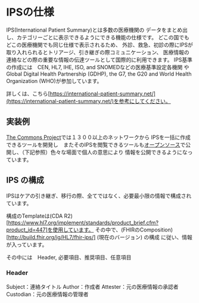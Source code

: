 # IPSの仕様

IPS(International Patient Summary)とは多数の医療機関の
データをまとめ出し、カテゴリーごとに表示できるようにできる機能の仕様です。
どこの国でもどこの医療機関でも同じ仕様で表示されるため、
外診、救急、初診の際にIPSが取り入れられるとトリアージ、引き継ぎの際コミュニケーション、
医療情報の連絡などの際の重要な情報の伝達ツールとして国際的に利用できます。
IPS基準の作成には　CEN, HL7, IHE, ISO, and SNOMEDなどの医療基準設定各機関
やGlobal Digital Health Partnership (GDHP), the G7, the G20 and World Health Organization (WHO)が参加しています。

詳しくは、こちら[https://international-patient-summary.net/](https://international-patient-summary.net/)を参考にしてください。


## 実装例

[The Commons Project](https://www.commonhealth.org/network)では１３００以上のネットワークから
IPSを一括に作成できるツールを開発し　またそのIPSを閲覧できるツールも[オープンソース](https://github.com/the-commons-project/shc-web-reader)で公開し、（下記参照）色々な場面で個人の意思により
情報を公開できるようになっています。



## IPS の構成

IPSはケアの引き継ぎ、移行の際、全てではなく、必要最小限の情報で構成されています。


構成のTemplateは(CDA R2)[https://www.hl7.org/implement/standards/product_brief.cfm?product_id=447]を使用しています。
その中で、(FHIRのComposition)[http://build.fhir.org/ig/HL7/fhir-ips/] (現在のバージョン) の構成
に従い、情報が入っています。

その中には　Header, 必要項目、推奨項目、任意項目

### Header
Subject：連絡タイトル
Author：作成者
Attester：元の医療情報の承認者
Custodian：元の医療情報の管理者

### 

